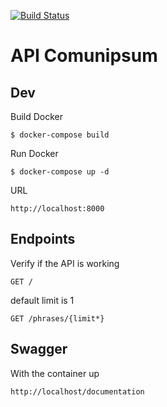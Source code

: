 [![Build Status](https://travis-ci.org/lcfumes/api.comunipsum.svg?branch=master)](https://travis-ci.org/lcfumes/api.comunipsum)

# API Comunipsum #

## Dev ##

Build Docker
```
$ docker-compose build
```

Run Docker
```
$ docker-compose up -d
```

URL
```
http://localhost:8000
```

## Endpoints ##

Verify if the API is working
```
GET /
```

default limit is 1
```
GET /phrases/{limit*}
```

## Swagger ##

With the container up
```
http://localhost/documentation
```
